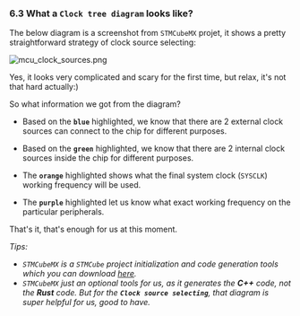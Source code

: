 ### <a name="what-a-clock-tree-digram-looks-like">6.3 What a `Clock tree diagram` looks like?</a>

The below diagram is a screenshot from `STMCubeMX` projet, it shows a pretty straightforward strategy of clock source selecting:

![mcu_clock_sources.png](../../images/mcu_clock_sources.png)

Yes, it looks very complicated and scary for the first time, but relax, it's not that hard actually:)

So what information we got from the diagram?   

- Based on the **`blue`** highlighted, we know that there are 2 external clock sources can connect to the chip for different purposes.

- Based on the **`green`** highlighted, we know that there are 2 internal clock sources inside the chip for different purposes.

- The **`orange`** highlighted shows what the final system clock (`SYSCLK`) working frequency will be used.

- The **`purple`** highlighted let us know what exact working frequency on the particular peripherals.

That's it, that's enough for us at this moment.

_Tips:_

- _`STMCubeMX` is a `STMCube` project initialization and code generation tools which you can download [here](https://www.st.com/en/development-tools/stm32cubemx.html)._
- _`STMCubeMX` just an optional tools for us, as it generates the **C++** code, not the **Rust** code. But for the **`Clock source selecting`**, that diagram is super helpful for us, good to have._
